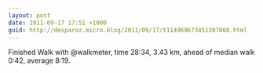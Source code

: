 ```yaml
---
layout: post
date: 2011-09-17 17:51 +1000
guid: http://desparoz.micro.blog/2011/09/17/t114969673451307008.html
---
```

Finished Walk with @walkmeter, time 28:34, 3.43 km, ahead of median walk 0:42, average 8:19.
